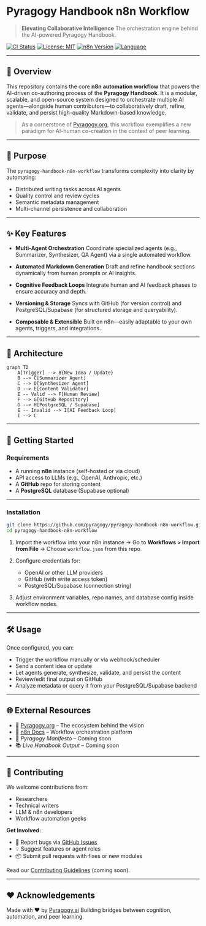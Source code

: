 # Pyragogy Handbook n8n Workflow

> **Elevating Collaborative Intelligence**
> The orchestration engine behind the AI-powered Pyragogy Handbook.

[![CI Status](https://github.com/pyragogy/pyragogy-handbook-n8n-workflow/actions/workflows/test.yml/badge.svg)](https://github.com/pyragogy/pyragogy-handbook-n8n-workflow/actions)
[![License: MIT](https://img.shields.io/badge/License-MIT-yellow.svg)](LICENSE)
[![n8n Version](https://img.shields.io/badge/n8n-1.0%2B-blue.svg)](https://n8n.io/)
[![Language](https://img.shields.io/badge/lang-Markdown-blue.svg)](#)

---

## 🧠 Overview

This repository contains the core **n8n automation workflow** that powers the AI-driven co-authoring process of the **Pyragogy Handbook**. It is a modular, scalable, and open-source system designed to orchestrate multiple AI agents—alongside human contributors—to collaboratively draft, refine, validate, and persist high-quality Markdown-based knowledge.

> As a cornerstone of [Pyragogy.org](https://pyragogy.org), this workflow exemplifies a new paradigm for AI-human co-creation in the context of peer learning.

---

## 🎯 Purpose

The `pyragogy-handbook-n8n-workflow` transforms complexity into clarity by automating:

* Distributed writing tasks across AI agents
* Quality control and review cycles
* Semantic metadata management
* Multi-channel persistence and collaboration

---

## ✨ Key Features

* **Multi-Agent Orchestration**
  Coordinate specialized agents (e.g., Summarizer, Synthesizer, QA Agent) via a single automated workflow.

* **Automated Markdown Generation**
  Draft and refine handbook sections dynamically from human prompts or AI insights.

* **Cognitive Feedback Loops**
  Integrate human and AI feedback phases to ensure accuracy and depth.

* **Versioning & Storage**
  Syncs with GitHub (for version control) and PostgreSQL/Supabase (for structured storage and queryability).

* **Composable & Extensible**
  Built on n8n—easily adaptable to your own agents, triggers, and integrations.

---

## 🧬 Architecture

```mermaid
graph TD
    A[Trigger] --> B{New Idea / Update}
    B --> C[Summarizer Agent]
    C --> D[Synthesizer Agent]
    D --> E[Content Validator]
    E -- Valid --> F[Human Review]
    F --> G[GitHub Repository]
    G --> H[PostgreSQL / Supabase]
    E -- Invalid --> I[AI Feedback Loop]
    I --> C
```

---

## 🚀 Getting Started

### Requirements

* A running **n8n** instance (self-hosted or via cloud)
* API access to LLMs (e.g., OpenAI, Anthropic, etc.)
* A **GitHub** repo for storing content
* A **PostgreSQL** database (Supabase optional)

---

### Installation

```bash
git clone https://github.com/pyragogy/pyragogy-handbook-n8n-workflow.git
cd pyragogy-handbook-n8n-workflow
```

1. Import the workflow into your n8n instance
   → Go to **Workflows > Import from File**
   → Choose `workflow.json` from this repo

2. Configure credentials for:

   * OpenAI or other LLM providers
   * GitHub (with write access token)
   * PostgreSQL/Supabase (connection string)

3. Adjust environment variables, repo names, and database config inside workflow nodes.

---

## 🛠️ Usage

Once configured, you can:

* Trigger the workflow manually or via webhook/scheduler
* Send a content idea or update
* Let agents generate, synthesize, validate, and persist the content
* Review/edit final output on GitHub
* Analyze metadata or query it from your PostgreSQL/Supabase backend

---

## 🌐 External Resources

* 🔗 [Pyragogy.org](https://pyragogy.org) – The ecosystem behind the vision
* 📘 [n8n Docs](https://docs.n8n.io) – Workflow orchestration platform
* 📜 *Pyragogy Manifesto* – Coming soon
* 📚 *Live Handbook Output* – Coming soon

---

## 🤝 Contributing

We welcome contributions from:

* Researchers
* Technical writers
* LLM & n8n developers
* Workflow automation geeks

**Get Involved:**

* 🐛 Report bugs via [GitHub Issues](https://github.com/pyragogy/pyragogy-handbook-n8n-workflow/issues)
* 💡 Suggest features or agent roles
* 📦 Submit pull requests with fixes or new modules

Read our [Contributing Guidelines](CONTRIBUTING.md) (coming soon).

---

## ❤️ Acknowledgements

Made with ♥ by [Pyragogy.ai](https://pyragogy.org)
Building bridges between cognition, automation, and peer learning.

